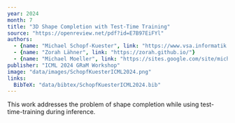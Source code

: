 ```yaml
---
year: 2024
month: 7
title: "3D Shape Completion with Test-Time Training"
source: "https://openreview.net/pdf?id=E7B97EiFYl"
authors:
  - {name: "Michael Schopf-Kuester", link: "https://www.vsa.informatik.uni-siegen.de/en/schopf-kuster-michael"}
  - {name: "Zorah Lähner", link: "https://zorah.github.io/"}
  - {name: "Michael Moeller", link: "https://sites.google.com/site/michaelmoellermath"}
publisher: "ICML 2024 GRaM Workshop"
image: "data/images/SchopfKuesterICML2024.png"
links:
  BibTeX: "data/bibtex/SchopfKuesterICML2024.bib"
---
```

This work addresses the problem of shape completion while using test-time-training during inference.
